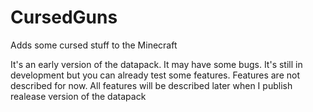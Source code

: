 # CursedGuns
Adds some cursed stuff to the Minecraft

It's an early version of the datapack. It may have some bugs. It's still in development but you can already test some features.
Features are not described for now. All features will be described later when I publish realease version of the datapack
